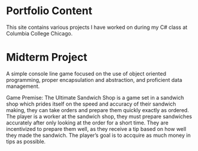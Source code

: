 # Portfolio Content
This site contains various projects I have worked on during my C# class at Columbia College Chicago.

# Midterm Project
A simple console line game focused on the use of object oriented programming, proper encapsulation and abstraction, and proficient data management.

Game Premise: 
The Ultimate Sandwich Shop is a game set in a sandwich shop which prides itself on the speed and accuracy of their sandwich making, they can take orders and prepare them quickly exactly as ordered. The player is a worker at the sandwich shop, they must prepare sandwiches accurately after only looking at the order for a short time. They are incentivized to prepare them well, as they receive a tip based on how well they made the sandwich. The player’s goal is to accquire as much money in tips as possible. 
